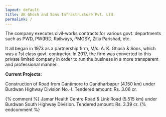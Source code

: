 ```yaml
---
layout: default
title: AK Ghosh and Sons Infrastructure Pvt. Ltd.
permalink: /
---
```


The company executes civil-works contracts for various govt. departments such as PWD, PW(R)D, Railways, PMGSY, Zilla Parishad, etc.  

It all began in 1973 as a partnership firm, M/s. A. K. Ghosh & Sons, which was a 1st class govt. contractor. In 2017, the firm was converted to this private limited company in order to run the business in a more transparent and professional manner.

**Current Projects:**

Construction of Road from Gantimore to Gandharbapur (4.150 km) under Burdwan Highway Division No.-I. Tendered amount: Rs. 3.06 cr.

{% comment %} 
Jamar Health Centre Road & Link Road (5.515 km) under Burdwan South Highway Division. Tendered amount: Rs. 3.39 cr.
{% endcomment %} 
